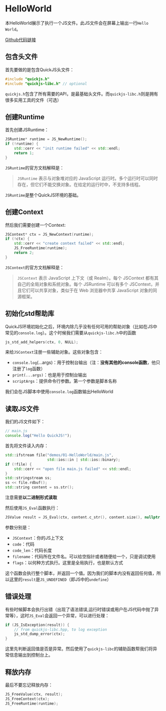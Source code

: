 # HelloWorld

本HelloWorld展示了执行一个JS文件。此JS文件会在屏幕上输出一行`Hello World`。

[Github代码链接](https://github.com/VisualGMQ/quickjs-cpp-binding-demo/tree/master/demos/01-HelloWorld)

## 包含头文件

首先要做的是包含QuickJS头文件：

```cpp
#include "quickjs.h"
#include "quickjs-libc.h" // optional
```

`quickjs.h`包含了所有需要的API，是最基础头文件。而`quickjs-libc.h`则是拥有很多实用工具的文件（可选）

## 创建Runtime

首先创建JSRuntime：

```cpp
JSRuntime* runtime = JS_NewRuntime();
if (!runtime) {
    std::cerr << "init runtime failed" << std::endl;
    return 1;
}
```

`JSRuntime`的官方文档解释是：

> `JSRuntime` 表示与对象堆对应的 JavaScript 运行时。多个运行时可以同时存在，但它们不能交换对象。在给定的运行时中，不支持多线程。

`JSRuntime`是整个QuickJS环境的基础。

## 创建Context

然后我们需要创建一个Context:

```cpp
JSContext* ctx = JS_NewContext(runtime);
if (!ctx) {
    std::cerr << "create context failed" << std::endl;
    JS_FreeRuntime(runtime);
    return 2;
}
```

`JSContext`的官方文档解释是：

> `JSContext` 表示 JavaScript 上下文（或 Realm）。每个 JSContext 都有其自己的全局对象和系统对象。每个 JSRuntime 可以有多个 JSContext，并且它们可以共享对象，类似于在 Web 浏览器中共享 JavaScript 对象的同源框架。

## 初始化std帮助库

QuickJS环境初始化之后，环境内除几乎没有任何可用的帮助对象（比如在JS中常见的`console.log`）。这个时候我们需要从`quickjs-libc.h`中的函数

```cpp
js_std_add_helpers(ctx, 0, NULL);
```

来给`JSContext`注册一些辅助对象。这些对象包含：

* `console.log`(...args)：用于控制台输出（注：**没有其他的console函数**，他只注册了`log`函数）
* `print(...args)`：也是用于控制台输出
* `scriptArgs`：提供命令行参数。第一个参数是脚本名称

我们会在JS脚本中使用`console.log`函数输出HelloWorld

## 读取JS文件

我们的JS文件如下：

```javascript
// main.js
console.log("Hello QuickJS!");
```

首先将文件读入内存：

```cpp
std::ifstream file("demos/01-HelloWorld/main.js",
                   std::ios::in | std::ios::binary);
if (!file) {
    std::cerr << "open file main.js failed" << std::endl;
}
std::stringstream ss;
ss << file.rdbuf();
std::string content = ss.str();
```

注意需要**以二进制形式读取**

然后使用`JS_Eval`函数执行：

```cpp
JSValue result = JS_Eval(ctx, content.c_str(), content.size(), nullptr, JS_EVAL_TYPE_GLOBAL);
```

参数分别是：

* `JSContext`：你的JS上下文
* `code`：代码
* `code_len`：代码长度
* `filename`：代码所在文件名。可以给空指针或者随便给一个，只是调试使用
* `flags`：以何种方式执行。这里是全局执行，也是默认方式

这个函数会执行整个脚本，并返回一个值。因为我们的脚本内没有返回任何值，所以这里的`result`是`JS_UNDEFINED`（即JS中的`undefine`）

## 错误处理

有些时候脚本会执行出错（出现了语法错误,运行时错误或用户在JS代码中抛了异常等），这时`JS_Eval`会返回一个异常，可以进行处理：

```cpp
if (JS_IsException(result)) {
    // from quickjs-libc.hpp, to log exception
    js_std_dump_error(ctx);
}
```

这里先判断返回值是否是异常。然后使用了`quickjs-libc`的辅助函数帮我们将异常信息输出到控制台上。

## 释放内存

最后不要忘记释放内存：

```cpp
JS_FreeValue(ctx, result);
JS_FreeContext(ctx);
JS_FreeRuntime(runtime);
```

